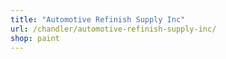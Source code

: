 ```yaml
---
title: "Automotive Refinish Supply Inc"
url: /chandler/automotive-refinish-supply-inc/
shop: paint
---
```

